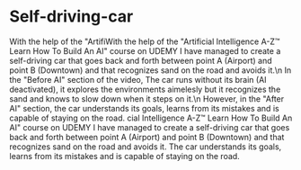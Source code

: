 # Self-driving-car
With the help of the "ArtifiWith the help of the "Artificial Intelligence A-Z™ Learn How To Build An AI" course on UDEMY I have managed to create a self-driving car that goes back and forth between point A (Airport) and point B (Downtown) and that recognizes sand on the road and avoids it.\n
In the "Before AI" section of the video, The car runs without its brain (AI deactivated), it explores the environments aimelesly but it recognizes the sand and knows to slow down when it steps on it.\n
However, in the "After AI" section, the car understands its goals, learns from its mistakes and is capable of staying on the road.
cial Intelligence A-Z™ Learn How To Build An AI" course on UDEMY I have managed to create a self-driving car that goes back and forth between point A (Airport) and point B (Downtown) and that recognizes sand on the road and avoids it. The car understands its goals, learns from its mistakes and is capable of staying on the road.
